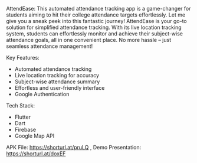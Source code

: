 AttendEase: 
This automated attendance tracking app is a game-changer for students aiming to hit their college attendance targets effortlessly. Let me give you a sneak peek into this fantastic journey! AttendEase is your go-to solution for simplified attendance tracking. With its live location tracking system, students can effortlessly monitor and achieve their subject-wise attendance goals, all in one convenient place. No more hassle – just seamless attendance management!

Key Features:
- Automated attendance tracking
- Live location tracking for accuracy
- Subject-wise attendance summary
- Effortless and user-friendly interface
- Google Authentication

Tech Stack:
- Flutter
- Dart
- Firebase
- Google Map API

APK File: https://shorturl.at/pruLQ ,
Demo Presentation: https://shorturl.at/doxEF
